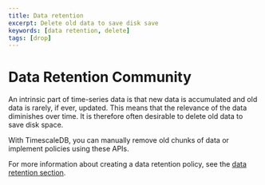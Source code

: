```yaml
---
title: Data retention
excerpt: Delete old data to save disk save
keywords: [data retention, delete]
tags: [drop]
---
```


# Data Retention <Tag type="community">Community</Tag>

An intrinsic part of time-series data is that new data is accumulated and old
data is rarely, if ever, updated. This means that the relevance of the data
diminishes over time. It is therefore often desirable to delete old data to save
disk space.

With TimescaleDB, you can manually remove old chunks of data or implement
policies using these APIs.

For more information about creating a data retention policy, see the
[data retention section][data-retention-howto].

[data-retention-howto]: /timescaledb/:currentVersion:/how-to-guides/data-retention/create-a-retention-policy/
